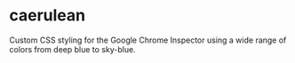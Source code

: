 caerulean
=========

Custom CSS styling for the Google Chrome Inspector using a wide range of colors from deep blue to sky-blue.